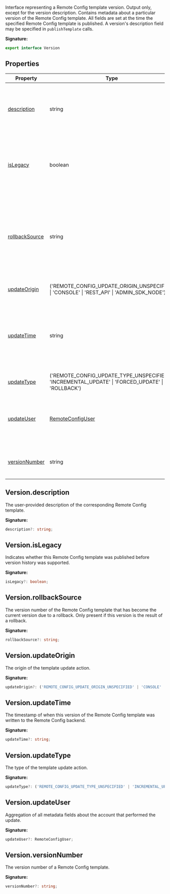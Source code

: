 Interface representing a Remote Config template version. Output only, except for the version description. Contains metadata about a particular version of the Remote Config template. All fields are set at the time the specified Remote Config template is published. A version's description field may be specified in `publishTemplate` calls.

<b>Signature:</b>

```typescript
export interface Version 
```

## Properties

|  Property | Type | Description |
|  --- | --- | --- |
|  [description](./firebase-admin.remote-config.version.md#versiondescription) | string | The user-provided description of the corresponding Remote Config template. |
|  [isLegacy](./firebase-admin.remote-config.version.md#versionislegacy) | boolean | Indicates whether this Remote Config template was published before version history was supported. |
|  [rollbackSource](./firebase-admin.remote-config.version.md#versionrollbacksource) | string | The version number of the Remote Config template that has become the current version due to a rollback. Only present if this version is the result of a rollback. |
|  [updateOrigin](./firebase-admin.remote-config.version.md#versionupdateorigin) | ('REMOTE\_CONFIG\_UPDATE\_ORIGIN\_UNSPECIFIED' \| 'CONSOLE' \| 'REST\_API' \| 'ADMIN\_SDK\_NODE') | The origin of the template update action. |
|  [updateTime](./firebase-admin.remote-config.version.md#versionupdatetime) | string | The timestamp of when this version of the Remote Config template was written to the Remote Config backend. |
|  [updateType](./firebase-admin.remote-config.version.md#versionupdatetype) | ('REMOTE\_CONFIG\_UPDATE\_TYPE\_UNSPECIFIED' \| 'INCREMENTAL\_UPDATE' \| 'FORCED\_UPDATE' \| 'ROLLBACK') | The type of the template update action. |
|  [updateUser](./firebase-admin.remote-config.version.md#versionupdateuser) | [RemoteConfigUser](./firebase-admin.remote-config.remoteconfiguser.md#remoteconfiguser_interface) | Aggregation of all metadata fields about the account that performed the update. |
|  [versionNumber](./firebase-admin.remote-config.version.md#versionversionnumber) | string | The version number of a Remote Config template. |

## Version.description

The user-provided description of the corresponding Remote Config template.

<b>Signature:</b>

```typescript
description?: string;
```

## Version.isLegacy

Indicates whether this Remote Config template was published before version history was supported.

<b>Signature:</b>

```typescript
isLegacy?: boolean;
```

## Version.rollbackSource

The version number of the Remote Config template that has become the current version due to a rollback. Only present if this version is the result of a rollback.

<b>Signature:</b>

```typescript
rollbackSource?: string;
```

## Version.updateOrigin

The origin of the template update action.

<b>Signature:</b>

```typescript
updateOrigin?: ('REMOTE_CONFIG_UPDATE_ORIGIN_UNSPECIFIED' | 'CONSOLE' | 'REST_API' | 'ADMIN_SDK_NODE');
```

## Version.updateTime

The timestamp of when this version of the Remote Config template was written to the Remote Config backend.

<b>Signature:</b>

```typescript
updateTime?: string;
```

## Version.updateType

The type of the template update action.

<b>Signature:</b>

```typescript
updateType?: ('REMOTE_CONFIG_UPDATE_TYPE_UNSPECIFIED' | 'INCREMENTAL_UPDATE' | 'FORCED_UPDATE' | 'ROLLBACK');
```

## Version.updateUser

Aggregation of all metadata fields about the account that performed the update.

<b>Signature:</b>

```typescript
updateUser?: RemoteConfigUser;
```

## Version.versionNumber

The version number of a Remote Config template.

<b>Signature:</b>

```typescript
versionNumber?: string;
```
